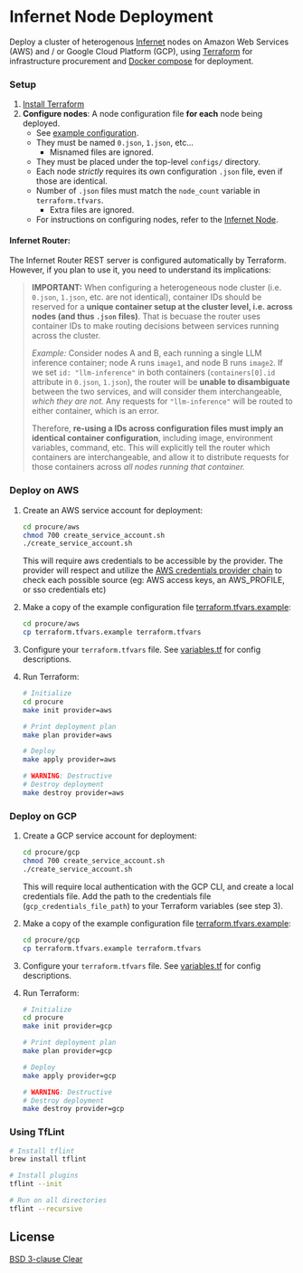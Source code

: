 # Infernet Node Deployment

Deploy a cluster of heterogenous [Infernet](https://github.com/ritual-net/infernet-node) nodes on Amazon Web Services (AWS) and / or Google Cloud Platform (GCP), using [Terraform](https://www.terraform.io/) for infrastructure procurement and [Docker compose](https://docs.docker.com/compose/) for deployment.


### Setup
1. [Install Terraform](https://developer.hashicorp.com/terraform/install)
2. **Configure nodes**: A node configuration file **for each** node being deployed.
    - See [example configuration](configs/0.json.example).
    - They must be named `0.json`, `1.json`, etc...
        - Misnamed files are ignored.
    - They must be placed under the top-level `configs/` directory.
    - Each node *strictly* requires its own configuration `.json` file, even if those are identical.
    - Number of `.json` files must match the `node_count` variable in `terraform.tfvars`.
        - Extra files are ignored.
    - For instructions on configuring nodes, refer to the [Infernet Node](https://github.com/ritual-net/infernet-node).

#### Infernet Router:
The Infernet Router REST server is configured automatically by Terraform. However, if you plan to use it, you need to understand its implications:
> **IMPORTANT:** When configuring a heterogeneous node cluster (i.e. `0.json`, `1.json`, etc. are not identical), container IDs should be reserved for a **unique container setup at the cluster level, i.e. across nodes (and thus `.json` files)**. That is becuase the router uses container IDs to make routing decisions between services running across the cluster.
>
> _Example:_ Consider nodes A and B, each running a single LLM inference container; node A runs `image1`, and node B runs `image2`. If we set `id: "llm-inference"` in both containers (`containers[0].id` attribute in `0.json`, `1.json`), the router will be **unable to disambiguate** between the two services, and will consider them interchangeable, _which they are not._ Any requests for `"llm-inference"` will be routed to either container, which is an error.
>
> Therefore, **re-using a IDs across configuration files must imply an identical container configuration**, including image, environment variables, command, etc. This will explicitly tell the router which containers are interchangeable, and allow it to distribute requests for those containers across _all nodes running that container._

### Deploy on AWS

1. Create an AWS service account for deployment:
    ```bash
    cd procure/aws
    chmod 700 create_service_account.sh
    ./create_service_account.sh
    ```
    This will require aws credentials to be accessible by the provider. The provider will respect and
    utilize the [AWS credentials provider chain](https://docs.aws.amazon.com/sdkref/latest/guide/standardized-credentials.html) to check each possible source (eg: AWS access keys, an AWS_PROFILE, or sso credentials etc)

2. Make a copy of the example configuration file [terraform.tfvars.example](procure/aws/terraform.tfvars.example):
    ```bash
    cd procure/aws
    cp terraform.tfvars.example terraform.tfvars
    ```

3. Configure your `terraform.tfvars` file. See [variables.tf](procure/aws/variables.tf) for config descriptions.

4. Run Terraform:
    ```bash
    # Initialize
    cd procure
    make init provider=aws

    # Print deployment plan
    make plan provider=aws

    # Deploy
    make apply provider=aws

    # WARNING: Destructive
    # Destroy deployment
    make destroy provider=aws
    ```

### Deploy on GCP


1. Create a GCP service account for deployment:
    ```bash
    cd procure/gcp
    chmod 700 create_service_account.sh
    ./create_service_account.sh
    ```
    This will require local authentication with the GCP CLI, and create a local credentials file. Add the path to the credentials file (`gcp_credentials_file_path`) to your Terraform variables (see step 3).

2. Make a copy of the example configuration file [terraform.tfvars.example](procure/gcp/terraform.tfvars.example):
    ```bash
    cd procure/gcp
    cp terraform.tfvars.example terraform.tfvars
    ```
3. Configure your `terraform.tfvars` file. See [variables.tf](procure/gcp/variables.tf) for config descriptions.

4. Run Terraform:
    ```bash
    # Initialize
    cd procure
    make init provider=gcp

    # Print deployment plan
    make plan provider=gcp

    # Deploy
    make apply provider=gcp

    # WARNING: Destructive
    # Destroy deployment
    make destroy provider=gcp
    ```

### Using TfLint

```bash
# Install tflint
brew install tflint

# Install plugins
tflint --init

# Run on all directories
tflint --recursive
```

## License

[BSD 3-clause Clear](./LICENSE)
